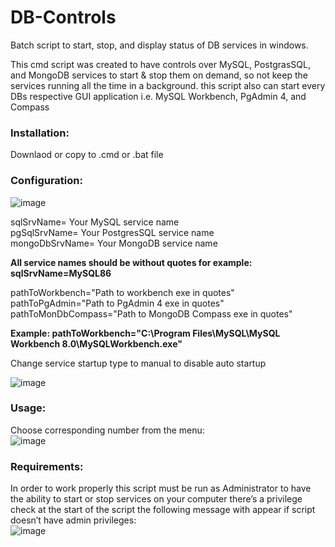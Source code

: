 # DB-Controls
Batch script to start, stop, and display status of DB services in windows.

This cmd script was created to have controls over MySQL, PostgrasSQL, and MongoDB services
to start & stop them on demand, so not keep the services running all the time in a background.
this script also can start every DBs respective GUI application i.e. MySQL Workbench, PgAdmin 4, and Compass

### Installation:
  Downlaod or copy to .cmd or .bat file
  
### Configuration:
  ![image](https://user-images.githubusercontent.com/17948952/185748236-9b9fac2a-50e1-4d65-9c97-3497056122f7.png)
  
  sqlSrvName= Your MySQL service name  
  pgSqlSrvName= Your PostgresSQL service name  
  mongoDbSrvName= Your MongoDB service name  
  
  **All service names should be without quotes for example: sqlSrvName=MySQL86**
  
  pathToWorkbench="Path to workbench exe in quotes"  
  pathToPgAdmin="Path to PgAdmin 4 exe in quotes"  
  pathToMonDbCompass="Path to MongoDB Compass exe in quotes"  
  
  **Example: pathToWorkbench="C:\Program Files\MySQL\MySQL Workbench 8.0\MySQLWorkbench.exe"**
  
  Change service startup type to manual to disable auto startup
  
  ![image](https://user-images.githubusercontent.com/17948952/185748969-7e9cf94c-620f-448d-be61-d2aae0f5049d.png)
  
### Usage:
  Choose corresponding number from the menu:  
  ![image](https://user-images.githubusercontent.com/17948952/185750758-922d4c11-5d0d-4d1a-919c-bd0a720311ca.png)
  
### Requirements:
  In order to work properly this script must be run as Administrator to have the ability to start or stop services on your computer
  there’s a privilege check at the start of the script the following message with appear if script doesn’t have admin privileges:  
  ![image](https://user-images.githubusercontent.com/17948952/185749729-0bcbf1ac-444a-4cea-863a-128855de5b17.png)
